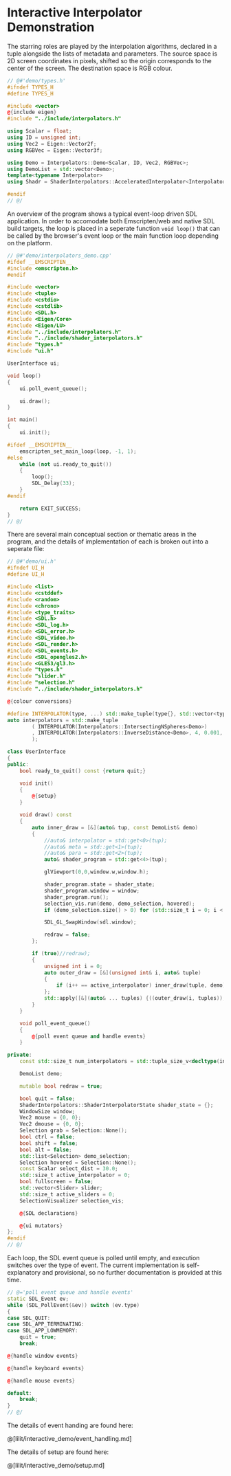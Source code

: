 # Interactive Interpolator Demonstration

The starring roles are played by the interpolation algorithms, declared in a
tuple alongside the lists of metadata and parameters. The source space is
2D screen coordinates in pixels, shifted so the origin corresponds to the
center of the screen. The destination space is RGB colour.  

```cpp 
// @#'demo/types.h'
#ifndef TYPES_H
#define TYPES_H

#include <vector>
@{include eigen}
#include "../include/interpolators.h"

using Scalar = float;
using ID = unsigned int;
using Vec2 = Eigen::Vector2f;
using RGBVec = Eigen::Vector3f;

using Demo = Interpolators::Demo<Scalar, ID, Vec2, RGBVec>;
using DemoList = std::vector<Demo>;
template<typename Interpolator>
using Shadr = ShaderInterpolators::AcceleratedInterpolator<Interpolator>;

#endif
// @/
```

An overview of the program shows a typical event-loop driven SDL application.
In order to accomodate both Emscripten/web and native SDL build targets, the
loop is placed in a seperate function `void loop()` that can be called by the
browser's event loop or the main function loop depending on the platform.

```cpp
// @#'demo/interpolators_demo.cpp'
#ifdef __EMSCRIPTEN__
#include <emscripten.h>
#endif

#include <vector>
#include <tuple>
#include <cstdio>
#include <cstdlib>
#include <SDL.h>
#include <Eigen/Core>
#include <Eigen/LU>
#include "../include/interpolators.h"
#include "../include/shader_interpolators.h"
#include "types.h"
#include "ui.h"

UserInterface ui;

void loop()
{
    ui.poll_event_queue();

    ui.draw();
}

int main()
{
    ui.init();

#ifdef __EMSCRIPTEN__
    emscripten_set_main_loop(loop, -1, 1);
#else
    while (not ui.ready_to_quit())
    {
        loop();
        SDL_Delay(33);
    }
#endif

    return EXIT_SUCCESS;
}
// @/
```

There are several main conceptual section or thematic areas in the program, and
the details of implementation of each is broken out into a seperate file: 

```cpp
// @#'demo/ui.h'
#ifndef UI_H
#define UI_H

#include <list>
#include <cstddef>
#include <random>
#include <chrono>
#include <type_traits>
#include <SDL.h>
#include <SDL_log.h>
#include <SDL_error.h>
#include <SDL_video.h>
#include <SDL_render.h>
#include <SDL_events.h>
#include <SDL_opengles2.h>
#include <GLES3/gl3.h>
#include "types.h"
#include "slider.h"
#include "selection.h"
#include "../include/shader_interpolators.h"

@{colour conversions}

#define INTERPOLATOR(type, ...) std::make_tuple(type{}, std::vector<type::Meta>{}, std::vector<type::Para>{}, type::Para{__VA_ARGS__}, Shadr<type>{})
auto interpolators = std::make_tuple
        ( INTERPOLATOR(Interpolators::IntersectingNSpheres<Demo>)
        , INTERPOLATOR(Interpolators::InverseDistance<Demo>, 4, 0.001, 0.0, 1.0)
        );

class UserInterface
{
public:
    bool ready_to_quit() const {return quit;}

    void init()
    {
        @{setup}
    }

    void draw() const
    {
        auto inner_draw = [&](auto& tup, const DemoList& demo)
        {
            //auto& interpolator = std::get<0>(tup);
            //auto& meta = std::get<1>(tup);
            //auto& para = std::get<2>(tup);
            auto& shader_program = std::get<4>(tup);

            glViewport(0,0,window.w,window.h);

            shader_program.state = shader_state;
            shader_program.window = window;
            shader_program.run();
            selection_vis.run(demo, demo_selection, hovered);
            if (demo_selection.size() > 0) for (std::size_t i = 0; i < active_sliders; ++i) slider[i].run();

            SDL_GL_SwapWindow(sdl.window);

            redraw = false;
        };

        if (true)//redraw);
        {
            unsigned int i = 0;
            auto outer_draw = [&](unsigned int& i, auto& tuple)
            {
                if (i++ == active_interpolator) inner_draw(tuple, demo);
            };
            std::apply([&](auto& ... tuples) {((outer_draw(i, tuples)), ...);}, interpolators);
        }
    }

    void poll_event_queue()
    {
        @{poll event queue and handle events}
    }

private:
    const std::size_t num_interpolators = std::tuple_size_v<decltype(interpolators)>;

    DemoList demo;

    mutable bool redraw = true;

    bool quit = false;
    ShaderInterpolators::ShaderInterpolatorState shader_state = {};
    WindowSize window;
    Vec2 mouse = {0, 0};
    Vec2 dmouse = {0, 0};
    Selection grab = Selection::None();
    bool ctrl = false;
    bool shift = false;
    bool alt = false;
    std::list<Selection> demo_selection;
    Selection hovered = Selection::None();
    const Scalar select_dist = 30.0;
    std::size_t active_interpolator = 0;
    bool fullscreen = false;
    std::vector<Slider> slider;
    std::size_t active_sliders = 0;
    SelectionVisualizer selection_vis;

    @{SDL declarations}

    @{ui mutators}
};
#endif
// @/
```

Each loop, the SDL event queue is polled until empty, and execution switches
over the type of event. The current implementation is self-explanatory and
provisional, so no further documentation is provided at this time.

```cpp
// @='poll event queue and handle events'
static SDL_Event ev;
while (SDL_PollEvent(&ev)) switch (ev.type)
{
case SDL_QUIT:
case SDL_APP_TERMINATING:
case SDL_APP_LOWMEMORY:
    quit = true;
    break;

@{handle window events}

@{handle keyboard events}

@{handle mouse events}

default:
    break;
}
// @/
```

The details of event handing are found here:

@[lilit/interactive_demo/event_handling.md]

The details of setup are found here:

@[lilit/interactive_demo/setup.md]
